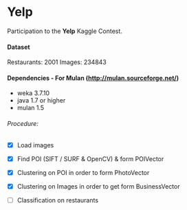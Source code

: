 # Yelp

Participation to the **Yelp** Kaggle Contest.

#### Dataset
Restaurants: 2001
Images: 234843

#### Dependencies - For Mulan (http://mulan.sourceforge.net/)
* weka 3.7.10
* java 1.7 or higher
* mulan 1.5


###### Procedure: 
- [x] Load images
- [x] Find POI (SIFT / SURF & OpenCV) & form POIVector
- [x] Clustering on POI in order to form PhotoVector
- [x] Clustering on Images in order to get form BusinessVector
- [ ] Classification on restaurants

